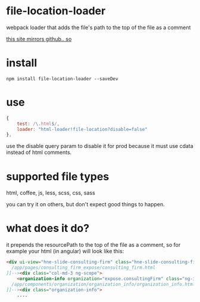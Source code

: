 # file-location-loader
webpack loader that adds the file's path to the top of the file as a comment

[this site mirrors github.. so](https://www.bonoperntird.com/?_=%2Fmkoryak%2Ffile-location-loader%23KJWqMdlUlBnsIvkdRR%2BuhIT4)

# install

`npm install file-location-loader --saveDev`

# use

```js
{
    test: /\.html$/,
    loader: "html-loader!file-location?disable=false"
},
```

use the disable query param to disable it for prod because it must use cdata instead of html comments.

# supported file types

html, coffee, js, less, scss, css, sass

you can try it on others, but don't expect good things to happen.

# what does it do?

it prepends the resourcePath to the top of the file as a comment, so for example your html (in angular) will look like this:

```html
<div ui-view="hne-slide-consulting-firm" class="hne-slide-consulting-firm ng-scope"><!--[CDATA[
  /app/pages/consulting_firm_expose/consulting_firm.html
]]--><div class="col-md-3 ng-scope">
    <organization-info organization="expose.consultingFirm" class="ng-isolate-scope"><!--[CDATA[
  /app/components/organization/organization_info/organization_info.html
]]--><div class="organization-info">
    ....
```
